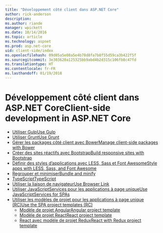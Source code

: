 ```yaml
---
title: "Développement côté client dans ASP.NET Core"
author: rick-anderson
description: 
ms.author: riande
manager: wpickett
ms.date: 10/14/2016
ms.topic: article
ms.technology: aspnet
ms.prod: asp.net-core
uid: client-side/index
ms.openlocfilehash: 09d05a5e08a5e4b78d8fa7b8f55d59ca3b422f5f
ms.sourcegitcommit: 3e303620a125325bb9abd4b2d315c106fb8c47fd
ms.translationtype: HT
ms.contentlocale: fr-FR
ms.lasthandoff: 01/19/2018
---
```

# <a name="client-side-development-in-aspnet-core"></a><span data-ttu-id="6846c-102">Développement côté client dans ASP.NET Core</span><span class="sxs-lookup"><span data-stu-id="6846c-102">Client-side development in ASP.NET Core</span></span>

- [<span data-ttu-id="6846c-103">Utiliser Gulp</span><span class="sxs-lookup"><span data-stu-id="6846c-103">Use Gulp</span></span>](xref:client-side/using-gulp)
- [<span data-ttu-id="6846c-104">Utiliser Grunt</span><span class="sxs-lookup"><span data-stu-id="6846c-104">Use Grunt</span></span>](xref:client-side/using-grunt)
- [<span data-ttu-id="6846c-105">Gérer les packages côté client avec Bower</span><span class="sxs-lookup"><span data-stu-id="6846c-105">Manage client-side packages with Bower</span></span>](xref:client-side/bower)
- [<span data-ttu-id="6846c-106">Créer des sites réactifs avec Bootstrap</span><span class="sxs-lookup"><span data-stu-id="6846c-106">Build responsive sites with Bootstrap</span></span>](xref:client-side/bootstrap)
- [<span data-ttu-id="6846c-107">Définir des styles d’applications avec LESS, Sass et Font Awesome</span><span class="sxs-lookup"><span data-stu-id="6846c-107">Style apps with LESS, Sass, and Font Awesome</span></span>](xref:client-side/less-sass-fa)
- [<span data-ttu-id="6846c-108">Regrouper et minimiser</span><span class="sxs-lookup"><span data-stu-id="6846c-108">Bundle and minify</span></span>](xref:client-side/bundling-and-minification)
- [<span data-ttu-id="6846c-109">TypeScript</span><span class="sxs-lookup"><span data-stu-id="6846c-109">TypeScript</span></span>](https://www.typescriptlang.org/docs/handbook/asp-net-core.html)
- [<span data-ttu-id="6846c-110">Utiliser la liaison de navigateur</span><span class="sxs-lookup"><span data-stu-id="6846c-110">Use Browser Link</span></span>](xref:client-side/using-browserlink)
- [<span data-ttu-id="6846c-111">Utiliser JavaScriptServices pour les applications à page unique</span><span class="sxs-lookup"><span data-stu-id="6846c-111">Use JavaScriptServices for SPAs</span></span>](xref:client-side/spa-services)
- [<span data-ttu-id="6846c-112">Utiliser les modèles de projet pour les applications à page unique (RC)</span><span class="sxs-lookup"><span data-stu-id="6846c-112">Use the SPA project templates (RC)</span></span>](xref:spa/index)
    - [<span data-ttu-id="6846c-113">Modèle de projet Angular</span><span class="sxs-lookup"><span data-stu-id="6846c-113">Angular project template</span></span>](xref:spa/angular)
    - [<span data-ttu-id="6846c-114">Modèle de projet React</span><span class="sxs-lookup"><span data-stu-id="6846c-114">React project template</span></span>](xref:spa/react)
    - [<span data-ttu-id="6846c-115">React avec modèle de projet Redux</span><span class="sxs-lookup"><span data-stu-id="6846c-115">React with Redux project template</span></span>](xref:spa/react-with-redux)
